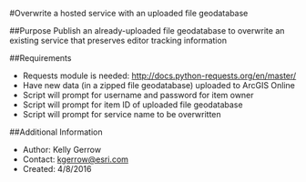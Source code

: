 #Overwrite a hosted service with an uploaded file geodatabase

##Purpose 
Publish an already-uploaded file geodatabase to overwrite an existing service that preserves editor tracking information

##Requirements
- Requests module is needed: http://docs.python-requests.org/en/master/
- Have new data (in a zipped file geodatabase) uploaded to ArcGIS Online
- Script will prompt for username and password for item owner
- Script will prompt for item ID of uploaded file geodatabase
- Script will prompt for service name to be overwritten

##Additional Information
- Author:  Kelly Gerrow
- Contact: kgerrow@esri.com
- Created: 4/8/2016
